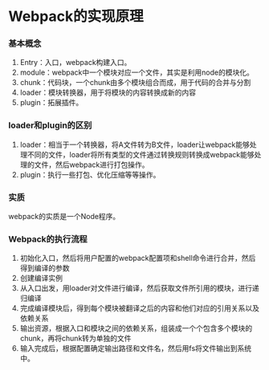 # Webpack的实现原理

### 基本概念

1. Entry：入口，webpack构建入口。
2. module：webpack中一个模块对应一个文件，其实是利用node的模块化。
3. chunk：代码块，一个chunk由多个模块组合而成，用于代码的合并与分割
4. loader：模块转换器，用于将模块的内容转换成新的内容
5. plugin：拓展插件。

### loader和plugin的区别

1. loader：相当于一个转换器，将A文件转为B文件，loader让webpack能够处理不同的文件，loader将所有类型的文件通过转换规则转换成webpack能够处理的文件，然后webpack进行打包操作。
2. plugin：执行一些打包、优化压缩等等操作。

### 实质

webpack的实质是一个Node程序。

### Webpack的执行流程

1. 初始化入口，然后将用户配置的webpack配置项和shell命令进行合并，然后得到编译的参数
2. 创建编译实例
3. 从入口出发，用loader对文件进行编译，然后获取文件所引用的模块，进行递归编译
4. 完成编译模块后，得到每个模块被翻译之后的内容和他们对应的引用关系以及依赖关系
5. 输出资源，根据入口和模块之间的依赖关系，组装成一个个包含多个模块的chunk，再将chunk转为单独的文件
6. 输入完成后，根据配置确定输出路径和文件名，然后用fs将文件输出到系统中。





